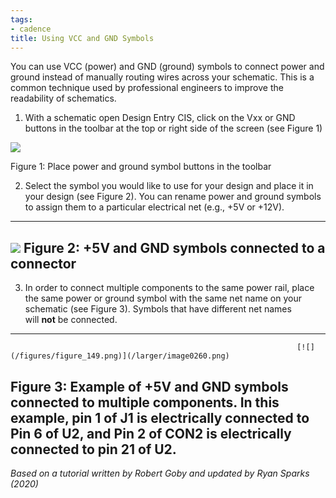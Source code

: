 ```yaml
---
tags:
- cadence
title: Using VCC and GND Symbols
---
```


You can use VCC (power) and GND (ground) symbols to connect power and ground instead of manually routing wires across your schematic. This is a common technique used by professional engineers to improve the readability of schematics.

1.  With a schematic open Design Entry CIS, click on the Vxx or GND buttons in the toolbar at the top or right side of the screen (see Figure 1)

[![](/figures/figure_147.png)](/larger/image0258.png)

Figure 1: Place power and ground symbol buttons in the toolbar

2.  Select the symbol you would like to use for your design and place it in your design (see Figure 2). You can rename power and ground symbols to assign them to a particular electrical net (e.g., +5V or +12V).

  ------------------------------------------------------------------------------
   [![](/figures/figure_148.png)](/larger/image0259.png)
              Figure 2: +5V and GND symbols connected to a connector
  ------------------------------------------------------------------------------

3.  In order to connect multiple components to the same power rail, place the same power or ground symbol with the same net name on your schematic (see Figure 3). Symbols that have different net names will **not** be connected.

  ----------------------------------------------------------------------------------------------------------------------------------------------------------------------------------------------------------------
                                                                    [![](/figures/figure_149.png)](/larger/image0260.png)
   Figure 3: Example of +5V and GND symbols connected to multiple components. In this example, pin 1 of J1 is electrically connected to Pin 6 of U2, and Pin 2 of CON2 is electrically connected to pin 21 of U2.
  ----------------------------------------------------------------------------------------------------------------------------------------------------------------------------------------------------------------

*Based on a tutorial written by Robert Goby and updated by Ryan Sparks (2020)*
